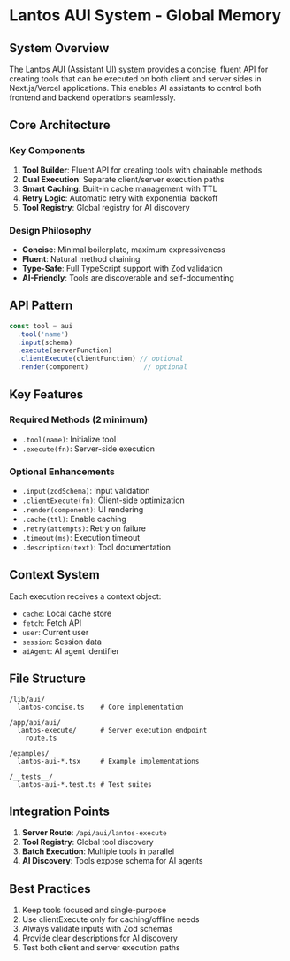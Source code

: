 # Lantos AUI System - Global Memory

## System Overview
The Lantos AUI (Assistant UI) system provides a concise, fluent API for creating tools that can be executed on both client and server sides in Next.js/Vercel applications. This enables AI assistants to control both frontend and backend operations seamlessly.

## Core Architecture

### Key Components
1. **Tool Builder**: Fluent API for creating tools with chainable methods
2. **Dual Execution**: Separate client/server execution paths
3. **Smart Caching**: Built-in cache management with TTL
4. **Retry Logic**: Automatic retry with exponential backoff
5. **Tool Registry**: Global registry for AI discovery

### Design Philosophy
- **Concise**: Minimal boilerplate, maximum expressiveness
- **Fluent**: Natural method chaining
- **Type-Safe**: Full TypeScript support with Zod validation
- **AI-Friendly**: Tools are discoverable and self-documenting

## API Pattern

```typescript
const tool = aui
  .tool('name')
  .input(schema)
  .execute(serverFunction)
  .clientExecute(clientFunction) // optional
  .render(component)              // optional
```

## Key Features

### Required Methods (2 minimum)
- `.tool(name)`: Initialize tool
- `.execute(fn)`: Server-side execution

### Optional Enhancements
- `.input(zodSchema)`: Input validation
- `.clientExecute(fn)`: Client-side optimization
- `.render(component)`: UI rendering
- `.cache(ttl)`: Enable caching
- `.retry(attempts)`: Retry on failure
- `.timeout(ms)`: Execution timeout
- `.description(text)`: Tool documentation

## Context System

Each execution receives a context object:
- `cache`: Local cache store
- `fetch`: Fetch API
- `user`: Current user
- `session`: Session data
- `aiAgent`: AI agent identifier

## File Structure

```
/lib/aui/
  lantos-concise.ts    # Core implementation
  
/app/api/aui/
  lantos-execute/      # Server execution endpoint
    route.ts
    
/examples/
  lantos-aui-*.tsx     # Example implementations
  
/__tests__/
  lantos-aui-*.test.ts # Test suites
```

## Integration Points

1. **Server Route**: `/api/aui/lantos-execute`
2. **Tool Registry**: Global tool discovery
3. **Batch Execution**: Multiple tools in parallel
4. **AI Discovery**: Tools expose schema for AI agents

## Best Practices

1. Keep tools focused and single-purpose
2. Use clientExecute only for caching/offline needs
3. Always validate inputs with Zod schemas
4. Provide clear descriptions for AI discovery
5. Test both client and server execution paths